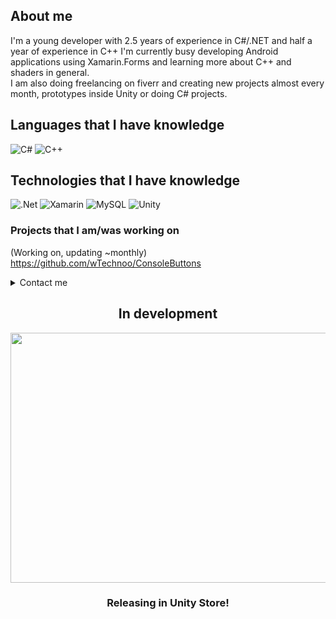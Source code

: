 ## About me
I'm a young developer with 2.5 years of experience in C#/.NET and half a year of experience in C++
I'm currently busy developing Android applications using Xamarin.Forms and learning more about C++ and shaders in general.   
I am also doing freelancing on fiverr and creating new projects almost every month, prototypes inside Unity or doing C# projects.

## Languages that I have knowledge
![C#](https://img.shields.io/badge/c%23-%23239120.svg?style=for-the-badge&logo=c-sharp&logoColor=white) ![C++](https://img.shields.io/badge/c++-%2300599C.svg?style=for-the-badge&logo=c%2B%2B&logoColor=white)

## Technologies that I have knowledge
![.Net](https://img.shields.io/badge/.NET-5C2D91?style=for-the-badge&logo=.net&logoColor=white) ![Xamarin](https://img.shields.io/badge/Xamarin-3199DC?style=for-the-badge&logo=xamarin&logoColor=white) ![MySQL](https://img.shields.io/badge/mysql-%2300f.svg?style=for-the-badge&logo=mysql&logoColor=white) ![Unity](https://img.shields.io/badge/unity-%23000000.svg?style=for-the-badge&logo=unity&logoColor=white)

### Projects that I am/was working on
(Working on, updating ~monthly)    
https://github.com/wTechnoo/ConsoleButtons

<details>
  <summary> Contact me </summary>
Gmail: technoocontact@gmail.com
  
Fiverr: www.fiverr.com/technooz
</details>

<h2 align="center">In development</h2>
<img align="center" src="https://user-images.githubusercontent.com/71846381/150906156-6d2adfad-ce0f-42af-b3b6-806537086f6e.png" width="950" height="400">
<h3 align="center">Releasing in Unity Store!</h3>
